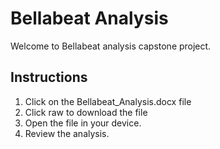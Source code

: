 # Bellabeat Analysis

Welcome to Bellabeat analysis capstone project.

## Instructions

1. Click on the Bellabeat_Analysis.docx file
2. Click raw to download the file
3. Open the file in your device.
4. Review the analysis.
